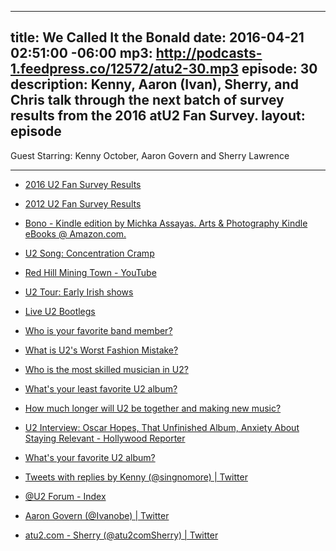 ---
title: We Called It the Bonald
date: 2016-04-21 02:51:00 -06:00
mp3: http://podcasts-1.feedpress.co/12572/atu2-30.mp3
episode: 30
description: Kenny, Aaron (Ivan), Sherry, and Chris talk through the next batch of
  survey results from the 2016 atU2 Fan Survey.
  layout: episode
  ---

Guest Starring: Kenny October, Aaron Govern and Sherry Lawrence

***

* [2016 U2 Fan Survey Results][1]

* [2012 U2 Fan Survey Results][2]

* [Bono - Kindle edition by Michka Assayas. Arts &amp; Photography Kindle eBooks @ Amazon.com.][3]

* [U2 Song: Concentration Cramp][4]

* [Red Hill Mining Town - YouTube][5]

* [U2 Tour: Early Irish shows][6]

* [Live U2 Bootlegs][7]

* [Who is your favorite band member?][8]

* [What is U2's Worst Fashion Mistake?][9]

* [Who is the most skilled musician in U2?][10]

* [What's your least favorite U2 album?][11]

* [How much longer will U2 be together and making new music?][12]

* [U2 Interview: Oscar Hopes, That Unfinished Album, Anxiety About Staying Relevant - Hollywood Reporter][13]

* [What's your favorite U2 album?][14]

* [Tweets with replies by Kenny (@singnomore) | Twitter][15]

* [@U2 Forum - Index][16]

* [Aaron Govern (@Ivanobe) | Twitter][17]

* [atu2.com - Sherry (@atu2comSherry) | Twitter][18]

[1]: http://www.atu2.com/survey/2016/
[2]: http://www.atu2.com/survey/2012/
[3]: http://www.amazon.com/gp/product/B000P2A3YQ/ref=dp-kindle-redirect?ie=UTF8&amp;btkr=1
[4]: http://tours.atu2.com/song/concentration-cramp
[5]: https://www.youtube.com/watch?v=ytRekLUX3GE
[6]: http://tours.atu2.com/tour/early-irish-shows
[7]: https://u2torrents.com
[8]: http://www.atu2.com/survey/2016/d1.html
[9]: http://www.atu2.com/survey/2016/d5.html
[10]: http://www.atu2.com/survey/2016/d3.html
[11]: http://www.atu2.com/survey/2016/e3.html
[12]: http://www.atu2.com/survey/2016/d7.html
[13]: http://www.hollywoodreporter.com/news/u2-interview-oscar-hopes-unfinished-679321
[14]: http://www.atu2.com/survey/2016/e2.html
[15]: https://twitter.com/singnomore
[16]: http://forum.atu2.com/
[17]: https://twitter.com/ivanobe
[18]: https://twitter.com/atu2comSherry
